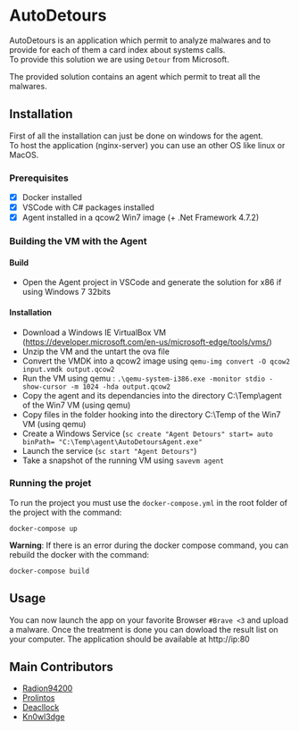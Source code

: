 # AutoDetours
AutoDetours is an application which permit to analyze malwares and to provide
for each of them a card index about systems calls.  
To provide this solution we are using `Detour`  from Microsoft.  

The provided solution contains an agent which permit to treat all the malwares.

## Installation
First of all the installation can just be done on windows for the agent.  
To host the application (nginx-server) you can use an other OS like linux or
MacOS.

### Prerequisites

- [X] Docker installed
- [X] VSCode with C# packages installed
- [X] Agent installed in a qcow2 Win7 image (+ .Net Framework 4.7.2)

### Building the VM with the Agent

#### Build
- Open the Agent project in VSCode and generate the solution for x86 if using Windows 7 32bits

#### Installation
- Download a Windows IE VirtualBox VM (https://developer.microsoft.com/en-us/microsoft-edge/tools/vms/)
- Unzip the VM and the untart the ova file
- Convert the VMDK into a qcow2 image using `qemu-img convert -O qcow2 input.vmdk output.qcow2`
- Run the VM using qemu : `.\qemu-system-i386.exe -monitor stdio -show-cursor -m 1024 -hda output.qcow2`
- Copy the agent and its dependancies into the directory C:\\Temp\\agent of the Win7 VM (using qemu)
- Copy files in the folder hooking into the directory C:\\Temp of the Win7 VM (using qemu)
- Create a Windows Service (`sc create "Agent Detours" start= auto binPath= "C:\Temp\agent\AutoDetoursAgent.exe"`
- Launch the service (`sc start "Agent Detours"`)
- Take a snapshot of the running VM using `savevm agent`

### Running the projet
To run the project you must use the `docker-compose.yml` in the root folder
of the project with the command:
```
docker-compose up
```

**Warning**: If there is an error during the docker compose command, you can
rebuild the docker with the command:
```
docker-compose build
```

## Usage
You can now launch the app on your favorite Browser `#Brave <3` and upload a
malware. Once the treatment is done you can dowload the result list on your
computer.
The application should be available at http://ip:80

## Main Contributors
- [Radion94200](https://github.com/Radion94200)
- [Prolintos](https://github.com/Prolintos)
- [Deacllock](https://github.com/Deacllock)
- [Kn0wl3dge](https://github.com/Kn0wl3dge)
